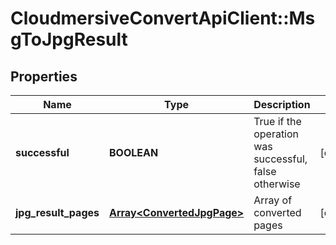 # CloudmersiveConvertApiClient::MsgToJpgResult

## Properties
Name | Type | Description | Notes
------------ | ------------- | ------------- | -------------
**successful** | **BOOLEAN** | True if the operation was successful, false otherwise | [optional] 
**jpg_result_pages** | [**Array&lt;ConvertedJpgPage&gt;**](ConvertedJpgPage.md) | Array of converted pages | [optional] 


